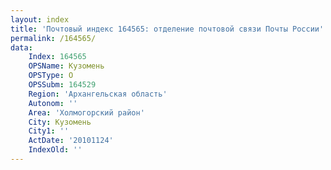 ```yaml
---
layout: index
title: 'Почтовый индекс 164565: отделение почтовой связи Почты России'
permalink: /164565/
data:
    Index: 164565
    OPSName: Кузомень
    OPSType: О
    OPSSubm: 164529
    Region: 'Архангельская область'
    Autonom: ''
    Area: 'Холмогорский район'
    City: Кузомень
    City1: ''
    ActDate: '20101124'
    IndexOld: ''
---
```

